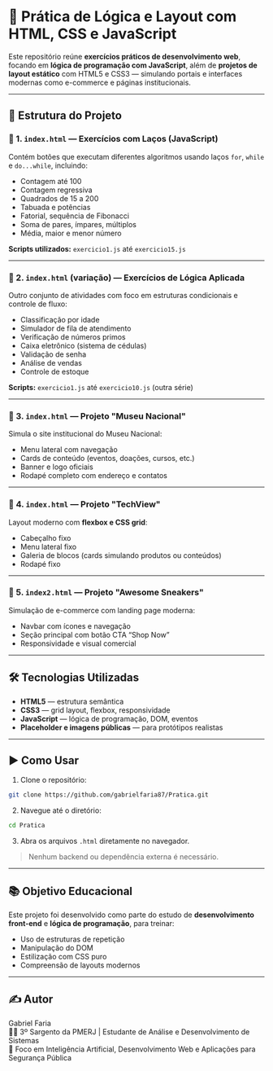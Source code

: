 # 🧠 Prática de Lógica e Layout com HTML, CSS e JavaScript

Este repositório reúne **exercícios práticos de desenvolvimento web**, focando em **lógica de programação com JavaScript**, além de **projetos de layout estático** com HTML5 e CSS3 — simulando portais e interfaces modernas como e-commerce e páginas institucionais.

---

## 📂 Estrutura do Projeto

### 🔹 1. `index.html` — Exercícios com Laços (JavaScript)
Contém botões que executam diferentes algoritmos usando laços `for`, `while` e `do...while`, incluindo:

- Contagem até 100
- Contagem regressiva
- Quadrados de 15 a 200
- Tabuada e potências
- Fatorial, sequência de Fibonacci
- Soma de pares, ímpares, múltiplos
- Média, maior e menor número

**Scripts utilizados:** `exercicio1.js` até `exercicio15.js`

---

### 🔹 2. `index.html` (variação) — Exercícios de Lógica Aplicada
Outro conjunto de atividades com foco em estruturas condicionais e controle de fluxo:

- Classificação por idade
- Simulador de fila de atendimento
- Verificação de números primos
- Caixa eletrônico (sistema de cédulas)
- Validação de senha
- Análise de vendas
- Controle de estoque

**Scripts:** `exercicio1.js` até `exercicio10.js` (outra série)

---

### 🔹 3. `index.html` — Projeto "Museu Nacional"
Simula o site institucional do Museu Nacional:

- Menu lateral com navegação
- Cards de conteúdo (eventos, doações, cursos, etc.)
- Banner e logo oficiais
- Rodapé completo com endereço e contatos

---

### 🔹 4. `index.html` — Projeto "TechView"
Layout moderno com **flexbox e CSS grid**:

- Cabeçalho fixo
- Menu lateral fixo
- Galeria de blocos (cards simulando produtos ou conteúdos)
- Rodapé fixo

---

### 🔹 5. `index2.html` — Projeto "Awesome Sneakers"
Simulação de e-commerce com landing page moderna:

- Navbar com ícones e navegação
- Seção principal com botão CTA “Shop Now”
- Responsividade e visual comercial

---

## 🛠 Tecnologias Utilizadas

- **HTML5** — estrutura semântica
- **CSS3** — grid layout, flexbox, responsividade
- **JavaScript** — lógica de programação, DOM, eventos
- **Placeholder e imagens públicas** — para protótipos realistas

---

## ▶️ Como Usar

1. Clone o repositório:
```bash
git clone https://github.com/gabrielfaria87/Pratica.git
```

2. Navegue até o diretório:
```bash
cd Pratica
```

3. Abra os arquivos `.html` diretamente no navegador.

> Nenhum backend ou dependência externa é necessário.

---

## 📚 Objetivo Educacional

Este projeto foi desenvolvido como parte do estudo de **desenvolvimento front-end** e **lógica de programação**, para treinar:

- Uso de estruturas de repetição
- Manipulação do DOM
- Estilização com CSS puro
- Compreensão de layouts modernos

---

## ✍️ Autor

Gabriel Faria  
👮‍♂️ 3º Sargento da PMERJ | Estudante de Análise e Desenvolvimento de Sistemas  
📘 Foco em Inteligência Artificial, Desenvolvimento Web e Aplicações para Segurança Pública

